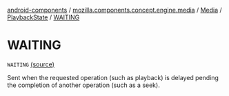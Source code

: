 [android-components](../../../index.md) / [mozilla.components.concept.engine.media](../../index.md) / [Media](../index.md) / [PlaybackState](index.md) / [WAITING](./-w-a-i-t-i-n-g.md)

# WAITING

`WAITING` [(source)](https://github.com/mozilla-mobile/android-components/blob/master/components/concept/engine/src/main/java/mozilla/components/concept/engine/media/Media.kt#L170)

Sent when the requested operation (such as playback) is delayed pending the completion of another operation
(such as a seek).


